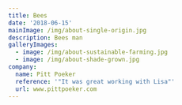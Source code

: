 ```yaml
---
title: Bees
date: '2018-06-15'
mainImage: /img/about-single-origin.jpg
description: Bees man
galleryImages:
  - image: /img/about-sustainable-farming.jpg
  - image: /img/about-shade-grown.jpg
company:
  name: Pitt Poeker
  reference: '"It was great working with Lisa"'
  url: www.pittpoeker.com
---
```


